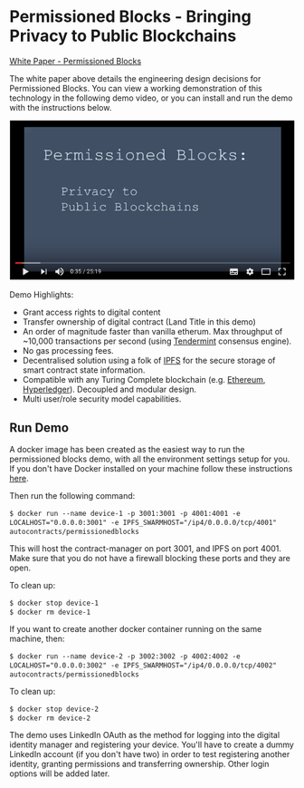 # Permissioned Blocks - Bringing Privacy to Public Blockchains

[White Paper - Permissioned Blocks](https://github.com/autocontracts/permissioned-blocks/blob/master/whitepaper.md) 

The white paper above details the engineering design decisions for Permissioned Blocks. You can view a working demonstration of this technology in the following demo video, or you can install and run the demo with the instructions below.

[![Demo](images/video-thumbnail.png)](https://www.youtube.com/watch?v=Zt9DIopmzbA)
<br>

Demo Highlights:

- Grant access rights to digital content   
- Transfer ownership of digital contract (Land Title in this demo)
- An order of magnitude faster than vanilla etherum. Max throughput of ~10,000 transactions per second (using [Tendermint](https://tendermint.com/) consensus engine).
- No gas processing fees.
- Decentralised solution using a folk of [IPFS](https://ipfs.io/) for the secure storage of smart contract state information.
- Compatible with any Turing Complete blockchain (e.g. [Ethereum](https://www.ethereum.org/), [Hyperledger](https://www.hyperledger.org/)). Decoupled and modular design.
- Multi user/role security model capabilities.  

## Run Demo

A docker image has been created as the easiest way to run the permissioned blocks demo, with all the environment settings setup for you. If you don't have Docker installed on your machine follow these instructions [here](https://docs.docker.com/engine/installation/). 

Then run the following command:
```
$ docker run --name device-1 -p 3001:3001 -p 4001:4001 -e LOCALHOST="0.0.0.0:3001" -e IPFS_SWARMHOST="/ip4/0.0.0.0/tcp/4001" autocontracts/permissionedblocks 
```

This will host the contract-manager on port 3001, and IPFS on port 4001.
Make sure that you do not have a firewall blocking these ports and they are open.

To clean up:
```
$ docker stop device-1
$ docker rm device-1
```

If you want to create another docker container running on the same machine, then:
```
$ docker run --name device-2 -p 3002:3002 -p 4002:4002 -e LOCALHOST="0.0.0.0:3002" -e IPFS_SWARMHOST="/ip4/0.0.0.0/tcp/4002" autocontracts/permissionedblocks 
```

To clean up:
```
$ docker stop device-2
$ docker rm device-2
```

The demo uses LinkedIn OAuth as the method for logging into the digital identity manager and registering your device. You'll have to create a dummy LinkedIn account (if you don't have two) in order to test registering another identity,  granting permissions and transferring ownership. Other login options will be added later.
